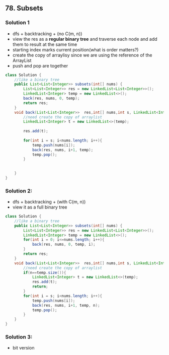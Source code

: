 ## 78. Subsets

### Solution 1
- dfs + backtracking + (no C(m, n))
- view the res as a <strong>regular binary tree</strong> and traverse each node and add them to result at the same time
- starting index marks current position(what is order matters?)
- create the copy of arraylisy since we are using the reference of the ArrayList
- push and pop are together
```java
class Solution {
    //like a binary tree
    public List<List<Integer>> subsets(int[] nums) {
        List<List<Integer>> res = new LinkedList<List<Integer>>();
        LinkedList<Integer> temp = new LinkedList<>();
        back(res, nums, 0, temp);
        return res;
    }
    void back(List<List<Integer>>  res,int[] nums,int s, LinkedList<Integer> temp){
        //need create the copy of arraylist
        LinkedList<Integer> t = new LinkedList<>(temp);
        
        res.add(t);
        
        for(int i = s; i<nums.length; i++){
            temp.push(nums[i]);
            back(res, nums, i+1, temp);
            temp.pop();
        }
        
        
    }
}
```

### Solution 2:
- dfs + backtracking + (with C(m, n))
- view it as a full binary tree

```java
class Solution {
    //like a binary tree
    public List<List<Integer>> subsets(int[] nums) {
        List<List<Integer>> res = new LinkedList<List<Integer>>();
        LinkedList<Integer> temp = new LinkedList<>();
        for(int i = 0; i<=nums.length; i++){
            back(res, nums, 0, temp, i);
        }
        return res;
    }
    void back(List<List<Integer>>  res,int[] nums,int s, LinkedList<Integer> temp, int n){
        //need create the copy of arraylist
        if(n==temp.size()){
            LinkedList<Integer> t = new LinkedList<>(temp);
            res.add(t);
            return;
        }
        for(int i = s; i<nums.length; i++){
            temp.push(nums[i]);
            back(res, nums, i+1, temp, n);
            temp.pop();
        } 
    }
}
```

### Solution 3:
- bit version
